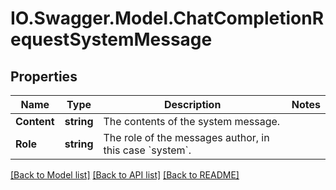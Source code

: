 # IO.Swagger.Model.ChatCompletionRequestSystemMessage
## Properties

Name | Type | Description | Notes
------------ | ------------- | ------------- | -------------
**Content** | **string** | The contents of the system message. | 
**Role** | **string** | The role of the messages author, in this case &#x60;system&#x60;. | 

[[Back to Model list]](../README.md#documentation-for-models) [[Back to API list]](../README.md#documentation-for-api-endpoints) [[Back to README]](../README.md)

